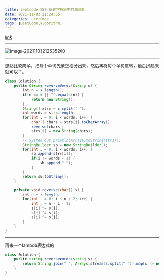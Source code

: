 ```yaml
---
title: leetcode-557-反转字符串中的单词Ⅲ
date: 2021-11-03 21:24:55
categories: LeetCode
tags: [LeetCode,algorithm]
---
```


[$link$](https://leetcode-cn.com/problems/reverse-words-in-a-string-iii/)

<hr/>

![image-20211103212535200](https://gitee.com/cao_ziqiang/img/raw/master/20211103212535.png)

<hr/>

思路比较简单，把每个单词先按空格分出来，然后再将每个单词反转，最后拼起来就可以了。

```java
class Solution {
    public String reverseWords(String s) {
        int n = s.length();
        if(n == 0 || "".equals(n)) {
            return new String();
        }
        String[] strs = s.split(" ");
        int words = strs.length;
        for(int i = 0; i < words; i++) {
            char[] chars = strs[i].toCharArray();
            reverse(chars);
            strs[i] = new String(chars);
        }
        // System.out.println(Arrays.toString(strs));
        StringBuilder sb = new StringBuilder();
        for(int i = 0; i < words; i++) {
            sb.append(strs[i]);
            if(i != words - 1) {
                sb.append(" ");
            }
        }
        return sb.toString();
    }

    private void reverse(char[] s) {
        int n = s.length;
        for(int i = 0; i < n / 2; i++) {
            int j = n - i - 1;
            s[i] ^= s[j];
            s[j] ^= s[i];
            s[i] ^= s[j];
        }
    }
}
```

<hr/>

再来一个lambda表达式的

```java
class Solution {
    public String reverseWords(String s) {
        return String.join(" ", Arrays.stream(s.split(" ")).map(x -> new StringBuilder(x).reverse().toString()).toArray(CharSequence[]::new));
    }
}
```

